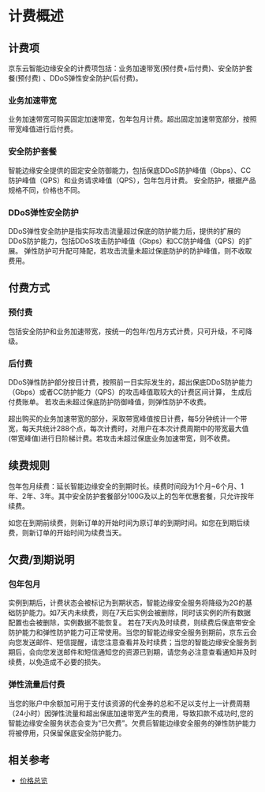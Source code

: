 # 计费概述

## 计费项

京东云智能边缘安全的计费项包括：业务加速带宽(预付费+后付费)、安全防护套餐(预付费) 、DDoS弹性安全防护(后付费)。

### 业务加速带宽

业务加速带宽可购买固定加速带宽，包年包月计费。超出固定加速带宽部分，按照带宽峰值进行后付费。

### 安全防护套餐

智能边缘安全提供的固定安全防御能力，包括保底DDoS防护峰值（Gbps）、CC防护峰值（QPS）和业务请求峰值（QPS），包年包月计费。 安全防护，根据产品规格不同，价格也不同。

### DDoS弹性安全防护

DDoS弹性安全防护是指实际攻击流量超过保底的防护能力后，提供的扩展的DDoS防护能力，包括DDoS攻击防护峰值（Gbps）和CC防护峰值（QPS）的扩展。 弹性防护可升配可降配，若攻击流量未超过保底防护的防护峰值，则不收取费用。



## 付费方式

### 预付费

包括安全防护和业务加速带宽，按统一的包年/包月方式计费，只可升级，不可降级。

### 后付费

DDoS弹性防护部分按日计费，按照前一日实际发生的，超出保底DDoS防护能力（Gbps）或者CC防护能力（QPS）的攻击峰值取较大的计费区间计算， 生成后付费账单。 若攻击未超过保底防护防御峰值，则弹性防护不收费。

超出购买的业务加速带宽的部分，采取带宽峰值按日计费，每5分钟统计一个带宽，每天共统计288个点，每次计费时，对用户在本次计费周期中的带宽最大值(带宽峰值)进行日阶梯计费。若攻击未超过保底业务加速带宽，则不收费。

## 续费规则

包年包月续费：延长智能边缘安全的到期时长。续费时间段为1个月~6个月、1年、2年、3年。其中安全防护套餐部分100G及以上的包年优惠套餐，只允许按年续费。

如您在到期前续费，则新订单的开始时间为原订单的到期时间。如您在到期后续费，则新订单的开始时间为续费当天。

## 欠费/到期说明

### 包年包月

实例到期后，计费状态会被标记为到期状态，智能边缘安全服务将降级为2G的基础防护能力。如7天内未续费，则在7天后实例会被删除，同时该实例的所有数据配置也会被删除，实例数据不能恢复。 若在7天内及时续费，则续费后保底带安全防护能力和弹性防护能力可正常使用。当您的智能边缘安全服务到期前，京东云会向您发送邮件、短信提醒，请您注意查看并及时续费；当您的智能边缘安全服务到期后，会向您发送邮件和短信通知您的资源已到期，请您务必注意查看通知并及时续费，以免造成不必要的损失。

### 弹性流量后付费

当您的账户中余额加可用于支付该资源的代金券的总和不足以支付上一计费周期（24小时）因弹性流量和超出保底加速带宽产生的费用，导致扣款不成功时,您的智能边缘安全服务状态会变为“已欠费”。欠费后智能边缘安全服务的弹性防护能力将被停用，只保留保底安全防护能力。

## 相关参考

- [价格总览](https://github.com/liangzy3/documentation/Cloud-Security/Intelligent-Edge-Security/Pricing/Price-Overview.md)

